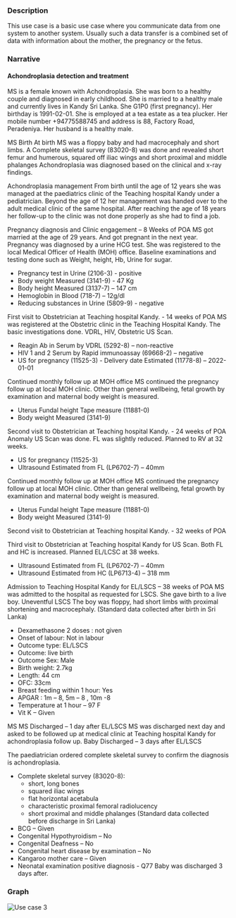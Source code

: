 ### Description
 This use case is a basic use case where you communicate data from one system to another system. Usually such a data transfer is a combined set of data with information about the mother, the pregnancy or the fetus. 
  
### Narrative
#### Achondroplasia detection and treatment
MS is a female known with Achondroplasia. She was born to a healthy couple and diagnosed in early childhood.
She is married to a healthy male and currently lives in Kandy Sri Lanka. She G1P0 (first pregnancy). Her birthday is 1991-02-01. She is employed at a tea estate as a tea plucker. Her mobile number +94775588745 and address is 88, Factory Road, Peradeniya. Her husband is a healthy male.

MS Birth
At birth MS was a floppy baby and had macrocephaly and short limbs.
A Complete skeletal survey (83020-8) was done and revealed short femur and humerous, squared off iliac wings and short proximal and middle phalanges
Achondroplasia was diagnosed based on the clinical and x-ray findings.

Achondroplasia management
From birth until the age of 12 years she was managed at the paediatrics clinic of the Teaching hospital Kandy under a pediatrician.
Beyond the age of 12 her management was handed over to the adult medical clinic of the same hospital.
After reaching the age of 18 years her follow-up to the clinic was not done properly as she had to find a job.

Pregnancy diagnosis and Clinic engagement – 8 Weeks of POA
MS got married at the age of 29 years. And got pregnant in the next year.
Pregnancy was diagnosed by a urine HCG test.
She was registered to the local Medical Officer of Health (MOH) office. Baseline examinations and testing done such as Weight, height, Hb, Urine for sugar.
* Pregnancy test in Urine (2106-3) - positive
* Body weight Measured (3141-9) - 47 Kg
* Body height Measured (3137-7) – 147 cm
* Hemoglobin in Blood (718-7) – 12g/dl
* Reducing substances in Urine (5809-9) - negative

First visit to Obstetrician at Teaching hospital Kandy. - 14 weeks of POA
MS was registered at the Obstetric clinic in the Teaching Hospital Kandy. The basic investigations done. VDRL, HIV, Obstetric US Scan.
* Reagin Ab in Serum by VDRL (5292-8) – non-reactive
* HIV 1 and 2 Serum by Rapid immunoassay (69668-2) – negative
* US for pregnancy (11525-3) - Delivery date Estimated (11778-8) – 2022-01-01

Continued monthly follow up at MOH office
MS continued the pregnancy follow up at local MOH clinic.
Other than general wellbeing, fetal growth by examination and maternal body weight is measured.
* Uterus Fundal height Tape measure (11881-0)
* Body weight Measured (3141-9)

Second visit to Obstetrician at Teaching hospital Kandy. - 24 weeks of POA
Anomaly US Scan was done. FL was slightly reduced. Planned to RV at 32 weeks.
* US for pregnancy (11525-3)
* Ultrasound Estimated from FL (LP6702-7) – 40mm

Continued monthly follow up at MOH office
MS continued the pregnancy follow up at local MOH clinic.
Other than general wellbeing, fetal growth by examination and maternal body weight is measured.
* Uterus Fundal height Tape measure (11881-0)
* Body weight Measured (3141-9)

Second visit to Obstetrician at Teaching hospital Kandy. - 32 weeks of POA

Third visit to Obstetrician at Teaching hospital Kandy for US Scan. Both FL and HC is increased. Planned EL/LCSC at 38 weeks.
* Ultrasound Estimated from FL (LP6702-7) – 40mm
* Ultrasound Estimated from HC (LP6713-4) – 318 mm

Admission to Teaching Hospital Kandy for EL/LSCS – 38 weeks of POA
MS was admitted to the hospital as requested for LSCS. She gave birth to a live boy. Uneventful LSCS
The boy was floppy, had short limbs with proximal shortening and macrocephaly.
(Standard data collected after birth in Sri Lanka)
* Dexamethasone 2 doses : not given
* Onset of labour: Not in labour
* Outcome type: EL/LSCS
* Outcome: live birth
* Outcome Sex: Male
* Birth weight: 2.7kg
* Length: 44 cm
* OFC: 33cm
* Breast feeding within 1 hour: Yes
* APGAR : 1m – 8, 5m – 8 , 10m -8
* Temperature at 1 hour – 97 F
* Vit K – Given
 
 MS MS Discharged – 1 day after EL/LSCS
 MS was discharged next day and asked to be followed up at medical clinic at Teaching hospital Kandy for achondroplasia follow up.
 Baby Discharged – 3 days after EL/LSCS
 
 The paediatrician ordered complete skeletal survey to confirm the diagnosis is achondroplasia.
 * Complete skeletal survey (83020-8):
    * short, long bones
    * squared iliac wings
    * flat horizontal acetabula
    * characteristic proximal femoral radiolucency
    * short proximal and middle phalanges
    (Standard data collected before discharge in Sri Lanka)
 * BCG – Given
 * Congenital Hypothyroidism – No
 * Congenital Deafness – No
 * Congenital heart disease by examination – No
 * Kangaroo mother care – Given
 * Neonatal examination positive diagnosis - Q77
 Baby was discharged 3 days after.

### Graph
![Use case 3](usecase3.png "Use case 3 Data Transfer")